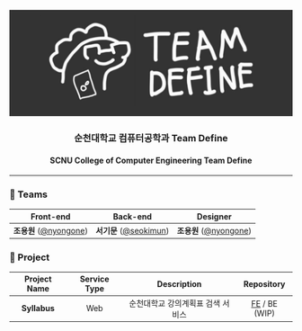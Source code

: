 [![Team Define](https://github.com/team-define/.github/blob/main/%E1%84%8C%E1%85%A6%E1%84%86%E1%85%A9%E1%86%A8%E1%84%8B%E1%85%B3%E1%86%AF-%E1%84%8B%E1%85%B5%E1%86%B8%E1%84%85%E1%85%A7%E1%86%A8%E1%84%92%E1%85%A2%E1%84%8C%E1%85%AE%E1%84%89%E1%85%A6%E1%84%8B%E1%85%AD_-001%20(7).png?raw=true)](https://github.com/team-define)

### <p align="center" padding="0">순천대학교 컴퓨터공학과 Team Define</p>
#### <p align="center">SCNU College of Computer Engineering Team Define</p>

---



### 👥 Teams

| Front-end | Back-end | Designer |
|:---:|:---:|:---:|
| **조용원** ([@nyongone](https://github.com/nyongone))| **서기문** ([@seokimun](https://github.com/seokimun))| **조용원** ([@nyongone](https://github.com/nyongone))|

### 📝 Project

|Project Name|Service Type|Description|Repository
|:---:|:---:|:---:|:---:|
| **Syllabus** |Web| 순천대학교 강의계획표 검색 서비스 |[FE](https://github.com/team-define/syllabus-fe) / BE (WIP)<!-- [BE](https://github.com/team-define/syllabus-be) -->|


